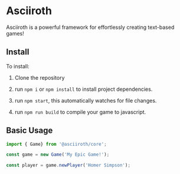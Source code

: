 # Asciiroth

Asciiroth is a powerful framework for effortlessly creating text-based games!

## Install

To install:

1. Clone the repository

2. run `npm i` or `npm install` to install project dependencies.

3. run `npm start`, this automatically watches for file changes.

4. run `npm run build` to compile your game to javascript.

## Basic Usage

```typescript
import { Game} from '@asciiroth/core';

const game = new Game('My Epic Game!');

const player = game.newPlayer('Homer Simpson');
```
